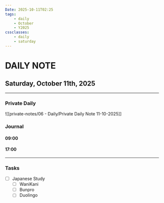 ```yaml
---
Date: 2025-10-11T02:25
tags:
    - daily
    - October
    - Y2025
cssclasses:
    - daily
    - saturday
---
```

# DAILY NOTE
## Saturday, October 11th, 2025
***
### Private Daily

![[private-notes/06 - Daily/Private Daily Note 11-10-2025]]

### Journal

#### 09:00

#### 17:00

***
### Tasks
- [ ] Japanese Study
    - [ ] WaniKani
    - [ ] Bunpro
    - [ ] Duolingo